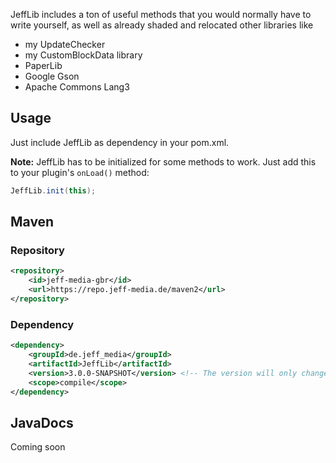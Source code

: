 JeffLib includes a ton of useful methods that you would normally have to write yourself, as well as already
shaded and relocated other libraries like

- my UpdateChecker
- my CustomBlockData library
- PaperLib
- Google Gson
- Apache Commons Lang3

## Usage
Just include JeffLib as dependency in your pom.xml.

**Note:** JeffLib has to be initialized for some methods to work.
Just add this to your plugin's `onLoad()` method:

```java
JeffLib.init(this);
```

## Maven

### Repository

```xml
<repository>
    <id>jeff-media-gbr</id>
    <url>https://repo.jeff-media.de/maven2</url>
</repository>
```

### Dependency

```xml
<dependency>
    <groupId>de.jeff_media</groupId>
    <artifactId>JeffLib</artifactId>
    <version>3.0.0-SNAPSHOT</version> <!-- The version will only change when there are breaking changes -->
    <scope>compile</scope>
</dependency>
```

## JavaDocs

Coming soon